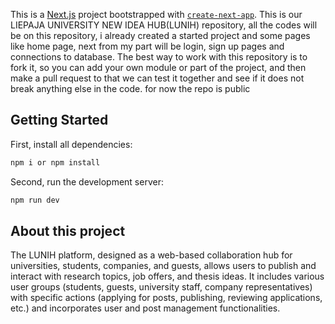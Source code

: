 This is a [Next.js](https://nextjs.org) project bootstrapped with [`create-next-app`](https://nextjs.org/docs/app/api-reference/cli/create-next-app).
This is our LIEPAJA UNIVERSITY NEW IDEA HUB(LUNIH) repository, all the codes will be on this repository, i already created a started project and some pages
like home page, next from my part will be login, sign up pages and connections to database.
The best way to work with this repository is to fork it, so you can add your own module or part of the project, and then make a pull request to that we can test it together and see if it does not break anything else in the code.
for now the repo is public 
## Getting Started
First, install all dependencies:

```bash
npm i or npm install
```

Second, run the development server:

```bash
npm run dev
```

## About this project

The LUNIH platform, designed as a web-based collaboration hub for universities, students, companies, and guests, allows users to publish and interact with research topics, job offers, and thesis ideas. It includes various user groups (students, guests, university staff, company representatives) with specific actions (applying for posts, publishing, reviewing applications, etc.) and incorporates user and post management functionalities.

